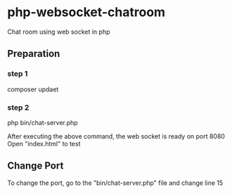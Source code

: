 # php-websocket-chatroom
Chat room using web socket in php
## Preparation
### step 1
composer updaet
### step 2
php bin/chat-server.php

After executing the above command, the web socket is ready on port 8080
Open "index.html" to test

## Change Port
To change the port, go to the "bin/chat-server.php" file and change line 15
